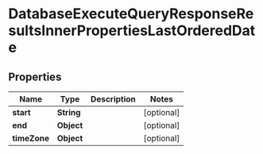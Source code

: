 

# DatabaseExecuteQueryResponseResultsInnerPropertiesLastOrderedDate


## Properties

| Name | Type | Description | Notes |
|------------ | ------------- | ------------- | -------------|
|**start** | **String** |  |  [optional] |
|**end** | **Object** |  |  [optional] |
|**timeZone** | **Object** |  |  [optional] |



